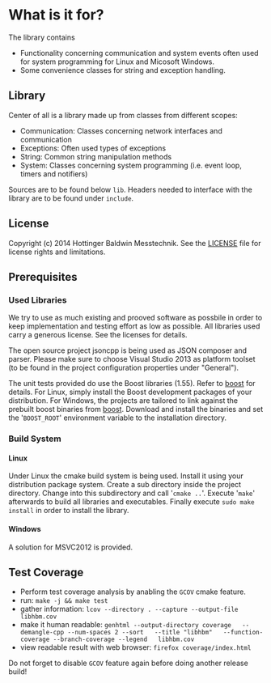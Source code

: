 # What is it for?

The library contains
- Functionality concerning communication and system events often used for system programming for Linux and Micosoft Windows.
- Some convenience classes for string and exception handling.

## Library
Center of all is a library made up from classes from different scopes:

- Communication: Classes concerning network interfaces and communication
- Exceptions: Often used types of exceptions
- String: Common string manipulation methods
- System: Classes concerning system programming (i.e. event loop, timers and notifiers)

Sources are to be found below `lib`. Headers needed to interface with the library are to be found under `include`.



## License

Copyright (c) 2014 Hottinger Baldwin Messtechnik. See the [LICENSE](LICENSE) file for license rights and limitations.

## Prerequisites

### Used Libraries
We try to use as much existing and prooved software as possbile in order to keep implementation and testing effort as low as possible. All libraries used carry a generous license. See the licenses for details.

The open source project jsoncpp is being used as JSON composer and parser. Please make sure to choose Visual Studio 2013 as platform toolset (to be found in the project configuration properties under "General").

The unit tests provided do use the Boost libraries (1.55). Refer to [boost](http://www.boost.org/ "") for details.
For Linux, simply install the Boost development packages of your distribution. For Windows, the projects are tailored to link against the prebuilt boost binaries from [boost](http://www.boost.org/ "").
Download and install the binaries and set the '`BOOST_ROOT`' environment variable to the installation directory.


### Build System
#### Linux
Under Linux the cmake build system is being used. Install it using your distribution package system. 
Create a sub directory inside the project directory. 
Change into this subdirectory and call '`cmake ..`'. Execute '`make`' afterwards
to build all libraries and executables. Finally execute `sudo make install` in order to install the library.


#### Windows
A solution for MSVC2012 is provided.

## Test Coverage

- Perform test coverage analysis by anabling the `GCOV` cmake feature.
- run: `make -j && make test`
- gather information: `lcov --directory . --capture --output-file libhbm.cov`
- make it human readable: `genhtml --output-directory coverage   --demangle-cpp --num-spaces 2 --sort   --title "libhbm"   --function-coverage --branch-coverage --legend   libhbm.cov`
- view readable result with web browser: `firefox coverage/index.html`

Do not forget to disable `GCOV` feature again before doing another release build!
